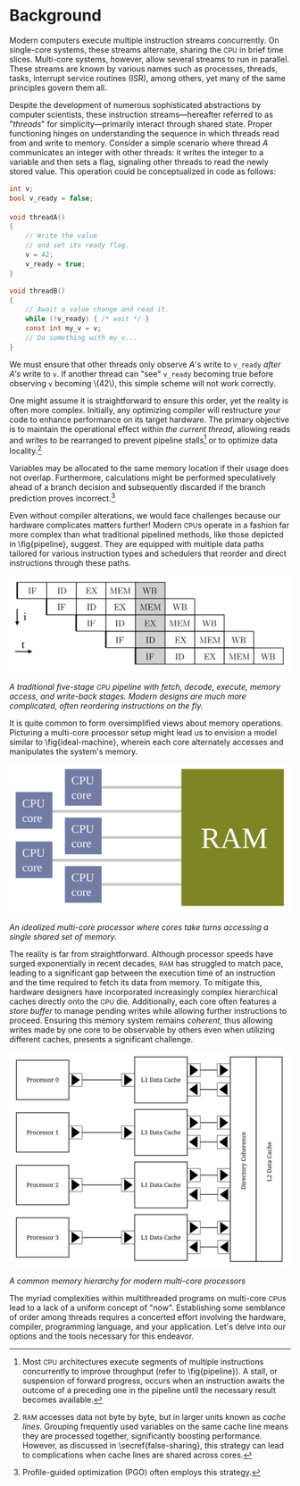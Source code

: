 # Background

Modern computers execute multiple instruction streams concurrently.
On single-core systems, these streams alternate, sharing the <small>CPU</small> in brief time slices.
Multi-core systems, however, allow several streams to run in parallel.
These streams are known by various names such as processes, threads, tasks,
interrupt service routines (ISR), among others, yet many of the same principles govern them all.

Despite the development of numerous sophisticated abstractions by computer scientists,
these instruction streams—hereafter referred to as "*threads*" for simplicity—primarily interact through shared state.
Proper functioning hinges on understanding the sequence in which threads read from and write to memory.
Consider a simple scenario where thread *A* communicates an integer with other threads:
it writes the integer to a variable and then sets a flag, signaling other threads to read the newly stored value.
This operation could be conceptualized in code as follows:

```c
int v;
bool v_ready = false;

void threadA()
{
    // Write the value
    // and set its ready flag.
    v = 42;
    v_ready = true;
}
```
```c
void threadB()
{
    // Await a value change and read it.
    while (!v_ready) { /* wait */ }
    const int my_v = v;
    // Do something with my_v...
}
```

We must ensure that other threads only observe *A*'s write to `v_ready` *after A's* write to `v`.
If another thread can "see" `v_ready` becoming true before observing `v` becoming \\(42\\),
this simple scheme will not work correctly.

One might assume it is straightforward to ensure this order,
yet the reality is often more complex.
Initially, any optimizing compiler will restructure your code to enhance performance on its target hardware.
The primary objective is to maintain the operational effect within *the current thread*,
allowing reads and writes to be rearranged to prevent pipeline stalls[^a] or to optimize data locality.[^b]

Variables may be allocated to the same memory location if their usage does not overlap.
Furthermore, calculations might be performed speculatively ahead of a branch decision and subsequently discarded if the branch prediction proves incorrect.[^c]
<!--These sorts of optimizations  sometimes called the ``as-if'' rule in \cplusplus{}.-->

Even without compiler alterations,
we would face challenges because our hardware complicates matters further!
Modern <small>CPU</small>s operate in a fashion far more complex than what traditional pipelined methods,
like those depicted in \fig{pipeline}<!--FIXME-->, suggest.
They are equipped with multiple data paths tailored for various instruction types and schedulers that reorder and direct instructions through these paths.

![A traditional five-stage <small>CPU</small> pipeline with fetch, decode, execute, memory access, and write-back stages. Modern designs are much more complicated, often reordering instructions on the fly.](images/pipeline.svg)
*<figcaption>A traditional five-stage <small>CPU</small> pipeline with fetch, decode, execute, memory access, and write-back stages. Modern designs are much more complicated, often reordering instructions on the fly.</figcaption>*

It is quite common to form oversimplified views about memory operations.
Picturing a multi-core processor setup might lead us to envision a model similar to \fig{ideal-machine}, <!--FIXME-->
wherein each core alternately accesses and manipulates the system's memory.

![An idealized multi-core processor where cores take turns accessing a single shared set of memory.](images/ideal-machine.svg)
*<figcaption>An idealized multi-core processor where cores take turns accessing a single shared set of memory.</figcaption>*

The reality is far from straightforward.
Although processor speeds have surged exponentially in recent decades,
<small>RAM</small> has struggled to match pace,
leading to a significant gap between the execution time of an instruction and the time required to fetch its data from memory.
To mitigate this, hardware designers have incorporated increasingly complex hierarchical caches directly onto the <small>CPU</small> die.
Additionally, each core often features a *store buffer* to manage pending writes while allowing further instructions to proceed.
Ensuring this memory system remains *coherent*,
thus allowing writes made by one core to be observable by others even when utilizing different caches,
presents a significant challenge.

![A common memory hierarchy for modern multi-core processors](images/mp-cache.svg)
*<figcaption>A common memory hierarchy for modern multi-core processors</figcaption>*

The myriad complexities within multithreaded programs on multi-core <small>CPU</small>s lead to a lack of a uniform concept of "now".
Establishing some semblance of order among threads requires a concerted effort involving the hardware,
compiler, programming language, and your application.
Let's delve into our options and the tools necessary for this endeavor.

[^a]: Most <small>CPU</small> architectures execute segments of multiple instructions concurrently to improve throughput (refer to \fig{pipeline}).<!--FIXME-->
A stall, or suspension of forward progress, occurs when an instruction awaits the outcome of a preceding one in the pipeline until the necessary result becomes available.

[^b]: <small>RAM</small> accesses data not byte by byte, but in larger units known as *cache lines*.
Grouping frequently used variables on the same cache line means they are processed together,
significantly boosting performance. However, as discussed in \secref{false-sharing}, <!--FIXME-->
this strategy can lead to complications when cache lines are shared across cores.

[^c]: Profile-guided optimization (PGO) often employs this strategy.
